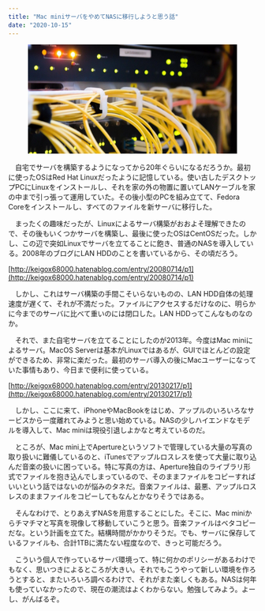 ```yaml
---
title: "Mac miniサーバをやめてNASに移行しようと思う話"
date: "2020-10-15"
---
```


<figure>

![](assets/nf8a8513cd8b7_69e21c7b7b18aa29dbc4c589e3edec2d.jpg)

</figure>

　自宅でサーバを構築するようになってから20年ぐらいになるだろうか。最初に使ったOSはRed Hat Linuxだったように記憶している。使い古したデスクトップPCにLinuxをインストールし、それを家の外の物置に置いてLANケーブルを家の中まで引っ張って運用していた。その後小型のPCを組み立てて、Fedora Coreをインストールし、すべてのファイルを新サーバに移行した。

　まったくの趣味だったが、Linuxによるサーバ構築がおおよそ理解できたので、その後もいくつかサーバを構築し、最後に使ったOSはCentOSだった。しかし、この辺で突如Linuxでサーバを立てることに飽き、普通のNASを導入している。2008年のブログにLAN HDDのことを書いているから、その頃だろう。

[http://keigox68000.hatenablog.com/entry/20080714/p1](http://keigox68000.hatenablog.com/entry/20080714/p1)

　しかし、これはサーバ構築の手間こそいらないものの、LAN HDD自体の処理速度が遅くて、それが不満だった。ファイルにアクセスするだけなのに、明らかに今までのサーバに比べて重いのには閉口した。LAN HDDってこんなものなのか。

　それで、また自宅サーバを立てることにしたのが2013年。今度はMac miniによるサーバ。MacOS Serverは基本がLinuxではあるが、GUIでほとんどの設定ができるため、非常に楽だった。最初のサーバ導入の後にMacユーザーになっていた事情もあり、今日まで便利に使っている。

[http://keigox68000.hatenablog.com/entry/20130217/p1](http://keigox68000.hatenablog.com/entry/20130217/p1)

　しかし、ここに来て、iPhoneやMacBookをはじめ、アップルのいろいろなサービスから一度離れてみようと思い始めている。NASの少しハイエンドなモデルを導入して、Mac miniは現役引退しよかなと考えているのだ。

　ところが、Mac mini上でApertureというソフトで管理している大量の写真の取り扱いに難儀しているのと、iTunesでアップルロスレスを使って大量に取り込んだ音楽の扱いに困っている。特に写真の方は、Aperture独自のライブラリ形式でファイルを抱き込んでしまっているので、そのままファイルをコピーすればいいという話ではないのが悩みのタネだ。音楽ファイルは、最悪、アップルロスレスのままファイルをコピーしてもなんとかなりそうではある。

　そんなわけで、とりあえずNASを用意することにした。そこに、Mac miniからチマチマと写真を現像して移動していこうと思う。音楽ファイルはベタコピーだな。という計画を立てた。結構時間がかかりそうだ。でも、サーバに保存しているファイルも、合計1TBに満たない程度なので、きっと可能だろう。

　こういう個人で作っているサーバ環境って、特に何かのポリシーがあるわけでもなく、思いつきによるところが大きい。それでもこうやって新しい環境を作ろうとすると、またいろいろ調べるわけで、それがまた楽しくもある。NASは何年も使っていなかったので、現在の潮流はよくわからない。勉強してみよう。よーし、がんばるぞ。
